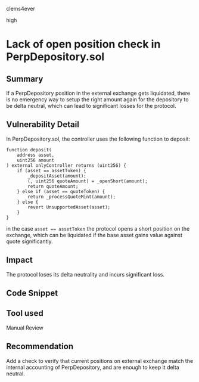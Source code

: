 clems4ever

high

# Lack of open position check in PerpDepository.sol

## Summary
If a PerpDepository position in the external exchange gets liquidated, 
there is no emergency way to setup the right amount again for the depository to be delta neutral, which can lead to significant losses for the protocol.

## Vulnerability Detail
In PerpDepository.sol, the controller uses the following function to deposit:

```solidity
function deposit(
    address asset,
    uint256 amount
) external onlyController returns (uint256) {
    if (asset == assetToken) {
        _depositAsset(amount);
        (, uint256 quoteAmount) = _openShort(amount);
        return quoteAmount;
    } else if (asset == quoteToken) {
        return _processQuoteMint(amount);
    } else {
        revert UnsupportedAsset(asset);
    }
}
```

in the case `asset == assetToken` the protocol opens a short position on the exchange, which can be liquidated if the base asset gains value against quote significantly.

## Impact

The protocol loses its delta neutrality and incurs significant loss.

## Code Snippet

## Tool used

Manual Review

## Recommendation

Add a check to verify that current positions on external exchange match the internal accounting of PerpDepository, and are enough to keep it delta neutral.